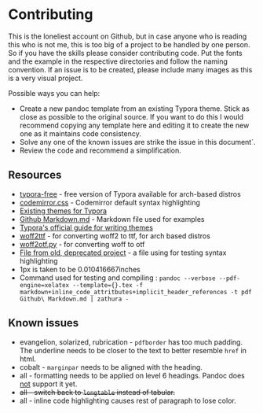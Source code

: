 # Contributing

This is the loneliest account on Github, but in case anyone who is reading this who is not me, this is too big of a project to be handled by one person. So if you have the skills please consider contributing code.
Put the fonts and the example in the respective directories and follow the naming convention.
If an issue is to be created, please include many images as this is a very visual project.

Possible ways you can help:
+ Create a new pandoc template from an existing Typora theme. Stick as close as possible to the original source. If you want to do this I would recommend copying any template here and editing it to create the new one as it maintains code consistency.
+ Solve any one of the known issues are strike the issue in this document`.
+ Review the code and recommend a simplification.

## Resources

+ [typora-free](https://aur.archlinux.org/packages/typora-free) - free version of Typora available for arch-based distros
+ [codemirror.css](https://github.com/codemirror/CodeMirror/blob/master/lib/codemirror.css) - Codemirror default syntax highlighting
+ [Existing themes for Typora](https://theme.typora.io/)
+ [Github Markdown.md](https://github.com/cab-1729/Random-host/blob/main/Github%20Markdown.md) - Markdown file used for examples
+ [Typora's official guide for writing themes](https://theme.typora.io/doc/Write-Custom-Theme/)
+ [woff2ttf](https://archlinux.org/packages/extra/x86_64/woff2/) -  for converting woff2 to ttf, for arch based distros
+ [woff2otf.py](https://github.com/hanikesn/woff2otf) -  for converting woff to otf
+ [File from old, deprecated project](https://github.com/cab-1729/SchoolStuff/blob/main/School%20material/Program.cs) - a file using for testing syntax highlighting
+ 1px is taken to be 0.010416667inches
+ Command used for testing and compiling : ```pandoc --verbose --pdf-engine=xelatex --template={}.tex -f markdown+inline_code_attritbutes+implicit_header_references -t pdf Github\ Markdown.md | zathura -```

## Known issues

+ evangelion, solarized, rubrication - ```pdfborder``` has too much padding. The underline needs to be closer to the text to better resemble ```href``` in html.
+ cobalt - ```marginpar``` needs to be aligned with the heading.
+ all - formatting needs to be applied on level 6 headings. Pandoc does [not](https://github.com/jgm/pandoc/issues/8069) support it yet.
+ ~~all - switch back to ```longtable``` instead of tabular.~~
+ all - inline code highlighting causes rest of paragraph to lose color.
